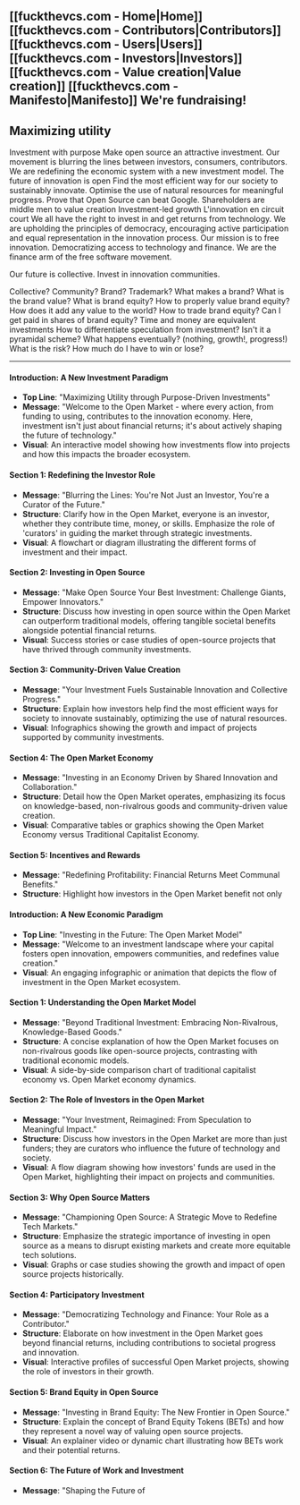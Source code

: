 [[fuckthevcs.com - Home|Home]]   [[fuckthevcs.com - Contributors|Contributors]]   [[fuckthevcs.com - Users|Users]]   [[fuckthevcs.com - Investors|Investors]]   [[fuckthevcs.com - Value creation|Value creation]]   [[fuckthevcs.com - Manifesto|Manifesto]]     We're fundraising!
-


## Maximizing utility

Investment with purpose
Make open source an attractive investment.
Our movement is blurring the lines between investors, consumers, contributors.
We are redefining the economic system with a new investment model.
The future of innovation is open
Find the most efficient way for our society to sustainably innovate.
Optimise the use of natural resources for meaningful progress.
Prove that Open Source can beat Google.
Shareholders are middle men to value creation
Investment-led growth
L'innovation en circuit court
We all have the right to invest in and get returns from technology.
We are upholding the principles of democracy, encouraging active participation and equal representation in the innovation process.
Our mission is to free innovation. Democratizing access to technology and finance.
We are the finance arm of the free software movement.


Our future is collective.
Invest in innovation communities.

Collective? Community? Brand? Trademark?
What makes a brand?
What is the brand value?
What is brand equity?
How to properly value brand equity?
How does it add any value to the world?
How to trade brand equity?
Can I get paid in shares of brand equity?
Time and money are equivalent investments
How to differentiate speculation from investment?
Isn't it a pyramidal scheme? What happens eventually?
(nothing, growth!, progress!)
What is the risk? How much do I have to win or lose?




---


#### Introduction: A New Investment Paradigm

- **Top Line**: "Maximizing Utility through Purpose-Driven Investments"
- **Message**: "Welcome to the Open Market - where every action, from funding to using, contributes to the innovation economy. Here, investment isn't just about financial returns; it's about actively shaping the future of technology."
- **Visual**: An interactive model showing how investments flow into projects and how this impacts the broader ecosystem.

#### Section 1: Redefining the Investor Role

- **Message**: "Blurring the Lines: You're Not Just an Investor, You're a Curator of the Future."
- **Structure**: Clarify how in the Open Market, everyone is an investor, whether they contribute time, money, or skills. Emphasize the role of 'curators' in guiding the market through strategic investments.
- **Visual**: A flowchart or diagram illustrating the different forms of investment and their impact.

#### Section 2: Investing in Open Source

- **Message**: "Make Open Source Your Best Investment: Challenge Giants, Empower Innovators."
- **Structure**: Discuss how investing in open source within the Open Market can outperform traditional models, offering tangible societal benefits alongside potential financial returns.
- **Visual**: Success stories or case studies of open-source projects that have thrived through community investments.

#### Section 3: Community-Driven Value Creation

- **Message**: "Your Investment Fuels Sustainable Innovation and Collective Progress."
- **Structure**: Explain how investors help find the most efficient ways for society to innovate sustainably, optimizing the use of natural resources.
- **Visual**: Infographics showing the growth and impact of projects supported by community investments.

#### Section 4: The Open Market Economy

- **Message**: "Investing in an Economy Driven by Shared Innovation and Collaboration."
- **Structure**: Detail how the Open Market operates, emphasizing its focus on knowledge-based, non-rivalrous goods and community-driven value creation.
- **Visual**: Comparative tables or graphics showing the Open Market Economy versus Traditional Capitalist Economy.

#### Section 5: Incentives and Rewards

- **Message**: "Redefining Profitability: Financial Returns Meet Communal Benefits."
- **Structure**: Highlight how investors in the Open Market benefit not only


#### Introduction: A New Economic Paradigm

- **Top Line**: "Investing in the Future: The Open Market Model"
- **Message**: "Welcome to an investment landscape where your capital fosters open innovation, empowers communities, and redefines value creation."
- **Visual**: An engaging infographic or animation that depicts the flow of investment in the Open Market ecosystem.

#### Section 1: Understanding the Open Market Model

- **Message**: "Beyond Traditional Investment: Embracing Non-Rivalrous, Knowledge-Based Goods."
- **Structure**: A concise explanation of how the Open Market focuses on non-rivalrous goods like open-source projects, contrasting with traditional economic models.
- **Visual**: A side-by-side comparison chart of traditional capitalist economy vs. Open Market economy dynamics​​.

#### Section 2: The Role of Investors in the Open Market

- **Message**: "Your Investment, Reimagined: From Speculation to Meaningful Impact."
- **Structure**: Discuss how investors in the Open Market are more than just funders; they are curators who influence the future of technology and society.
- **Visual**: A flow diagram showing how investors' funds are used in the Open Market, highlighting their impact on projects and communities.

#### Section 3: Why Open Source Matters

- **Message**: "Championing Open Source: A Strategic Move to Redefine Tech Markets."
- **Structure**: Emphasize the strategic importance of investing in open source as a means to disrupt existing markets and create more equitable tech solutions​​.
- **Visual**: Graphs or case studies showing the growth and impact of open source projects historically.

#### Section 4: Participatory Investment

- **Message**: "Democratizing Technology and Finance: Your Role as a Contributor."
- **Structure**: Elaborate on how investment in the Open Market goes beyond financial returns, including contributions to societal progress and innovation​​.
- **Visual**: Interactive profiles of successful Open Market projects, showing the role of investors in their growth.

#### Section 5: Brand Equity in Open Source

- **Message**: "Investing in Brand Equity: The New Frontier in Open Source."
- **Structure**: Explain the concept of Brand Equity Tokens (BETs) and how they represent a novel way of valuing open source projects.
- **Visual**: An explainer video or dynamic chart illustrating how BETs work and their potential returns.

#### Section 6: The Future of Work and Investment

- **Message**: "Shaping the Future of